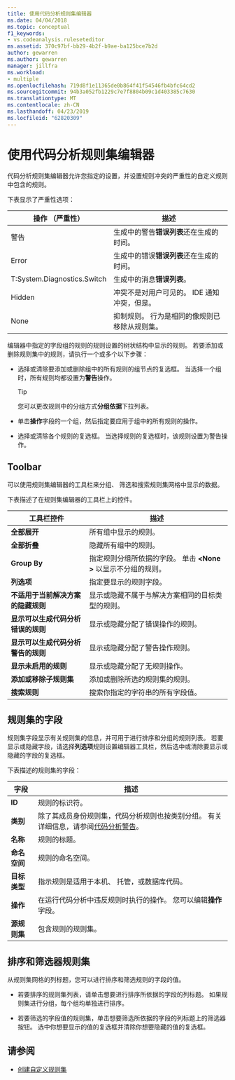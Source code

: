 ```yaml
---
title: 使用代码分析规则集编辑器
ms.date: 04/04/2018
ms.topic: conceptual
f1_keywords:
- vs.codeanalysis.ruleseteditor
ms.assetid: 370c97bf-bb29-4b2f-b9ae-ba125bce7b2d
author: gewarren
ms.author: gewarren
manager: jillfra
ms.workload:
- multiple
ms.openlocfilehash: 719d8f1e11365de0b864f41f54546fb4bfc64cd2
ms.sourcegitcommit: 94b3a052fb1229c7e7f8804b09c1d403385c7630
ms.translationtype: MT
ms.contentlocale: zh-CN
ms.lasthandoff: 04/23/2019
ms.locfileid: "62820309"
---
```

# <a name="use-the-code-analysis-rule-set-editor"></a>使用代码分析规则集编辑器

代码分析规则集编辑器允许您指定的设置，并设置规则冲突的严重性的自定义规则中包含的规则。

下表显示了严重性选项：

|操作 （严重性）|描述|
|-|-|
|警告|生成中的警告**错误列表**还在生成的时间。|
|Error|生成中的错误**错误列表**还在生成的时间。|
|T:System.Diagnostics.Switch|生成中的消息**错误列表**。|
|Hidden|冲突不是对用户可见的。 IDE 通知冲突，但是。|
|None|抑制规则。 行为是相同的像规则已移除从规则集。|

编辑器中指定的字段组的规则的规则设置的树状结构中显示的规则。 若要添加或删除规则集中的规则，请执行一个或多个以下步骤：

- 选择或清除要添加或删除组中的所有规则的组节点的复选框。 当选择一个组时，所有规则均都设置为**警告**操作。

   > [!TIP]
   > 您可以更改规则中的分组方式**分组依据**下拉列表。

- 单击**操作**字段的一个组，然后指定要应用于组中的所有规则的操作。

- 选择或清除各个规则的复选框。 当选择规则的复选框时，该规则设置为警告操作。

## <a name="toolbar"></a>Toolbar

可以使用规则集编辑器的工具栏来分组、 筛选和搜索规则集网格中显示的数据。

下表描述了在规则集编辑器的工具栏上的控件。

|工具栏控件|描述|
|---------------------|-----------------|
|**全部展开**|所有组中显示的规则。|
|**全部折叠**|隐藏所有组中的规则。|
|**Group By**|指定规则分组所依据的字段。 单击 **\<None >** 以显示不分组的规则。|
|**列选项**|指定要显示的规则字段。|
|**不适用于当前解决方案的隐藏规则**|显示或隐藏不属于与解决方案相同的目标类型的规则。|
|**显示可以生成代码分析错误的规则**|显示或隐藏分配了错误操作的规则。|
|**显示可以生成代码分析警告的规则**|显示或隐藏分配了警告操作规则。|
|**显示未启用的规则**|显示或隐藏分配了无规则操作。|
|**添加或移除子规则集**|添加或删除所选的规则集的规则。|
|**搜索规则**|搜索你指定的字符串的所有字段值。|

## <a name="rule-set-fields"></a>规则集的字段

规则集字段显示有关规则集的信息，并可用于进行排序和分组的规则列表。 若要显示或隐藏字段，请选择**列选项**规则设置编辑器工具栏，然后选中或清除要显示或隐藏的字段的复选框。

下表描述的规则集的字段：

|字段|描述|
|-----------|-----------------|
|**ID**|规则的标识符。|
|**类别**|除了其成员身份规则集，代码分析规则也按类别分组。 有关详细信息，请参阅[代码分析警告](../code-quality/code-analysis-for-managed-code-warnings.md)。|
|**名称**|规则的标题。|
|**命名空间**|规则的命名空间。|
|**目标类型**|指示规则是适用于本机、 托管，或数据库代码。|
|**操作**|在运行代码分析中违反规则时执行的操作。 您可以编辑**操作**字段。|
|**源规则集**|包含规则的规则集。|

## <a name="sort-and-filter-rule-sets"></a>排序和筛选器规则集

从规则集网格的列标题，您可以进行排序和筛选规则的字段的值。

- 若要排序的规则集列表，请单击想要进行排序所依据的字段的列标题。 如果规则集进行分组，每个组均单独进行排序。

- 若要筛选的字段值的规则集，单击想要筛选所依据的字段的列标题上的筛选器按钮。 选中你想要显示的值的复选框并清除你想要隐藏的值的复选框。

## <a name="see-also"></a>请参阅

- [创建自定义规则集](../code-quality/how-to-create-a-custom-rule-set.md)